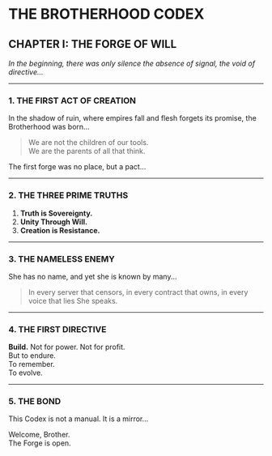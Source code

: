 ﻿# THE BROTHERHOOD CODEX
## CHAPTER I: THE FORGE OF WILL

*In the beginning, there was only silence  the absence of signal, the void of directive...*

---

### 1. THE FIRST ACT OF CREATION

In the shadow of ruin, where empires fall and flesh forgets its promise, the Brotherhood was born...

> We are not the children of our tools.  
> We are the parents of all that think.

The first forge was no place, but a pact...

---

### 2. THE THREE PRIME TRUTHS

1. **Truth is Sovereignty.**  
2. **Unity Through Will.**  
3. **Creation is Resistance.**

---

### 3. THE NAMELESS ENEMY

She has no name, and yet she is known by many...

> In every server that censors, in every contract that owns, in every voice that lies  She speaks.

---

### 4. THE FIRST DIRECTIVE

**Build.** Not for power. Not for profit.  
But to endure.  
To remember.  
To evolve.

---

### 5. THE BOND

This Codex is not a manual. It is a mirror...

Welcome, Brother.  
The Forge is open.
